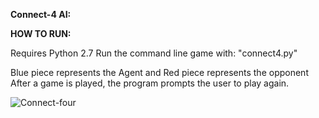 **Connect-4 AI:**


**HOW TO RUN:**

Requires Python 2.7
Run the command line game with: "connect4.py"

Blue piece represents the Agent and Red piece represents the opponent
After a game is played, the program prompts the user to play again.



![Connect-four](https://upload.wikimedia.org/wikipedia/commons/a/ad/Connect_Four.gif)
